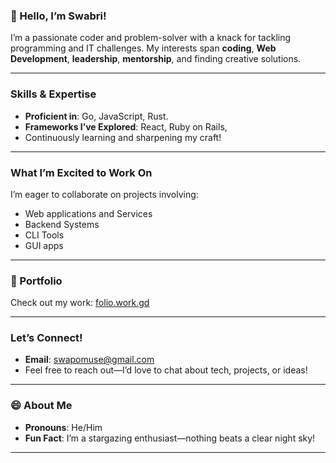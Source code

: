 ### 👋 Hello, I’m Swabri!

I’m a passionate coder and problem-solver with a knack for tackling programming and IT challenges. My interests span **coding**, **Web Development**, **leadership**, **mentorship**, and finding creative solutions.

---

### Skills & Expertise
- **Proficient in**: Go, JavaScript, Rust.
- **Frameworks I’ve Explored**: React, Ruby on Rails, 
- Continuously learning and sharpening my craft!

---

### What I’m Excited to Work On
I’m eager to collaborate on projects involving:
- Web applications and Services
- Backend Systems
- CLI Tools
- GUI apps

---

### 💼 Portfolio
Check out my work: [folio.work.gd](https://folio.work.gd/)

---

### Let’s Connect!
- **Email**: [swapomuse@gmail.com](mailto:swapomuse@gmail.com)
- Feel free to reach out—I’d love to chat about tech, projects, or ideas!

---

### 😄 About Me
- **Pronouns**: He/Him
- **Fun Fact**: I’m a stargazing enthusiast—nothing beats a clear night sky!

---

<!---
This `README.md` powers my GitHub profile—a little window into who I am and what I do.  
Want to see more? Follow my [portfolio site](https://folio.work.gd/) for updates and projects!
--->
